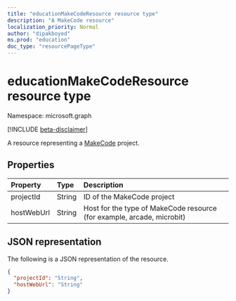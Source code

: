 ```yaml
---
title: "educationMakeCodeResource resource type"
description: "A MakeCode resource"
localization_priority: Normal
author: "dipakboyed"
ms.prod: "education"
doc_type: "resourcePageType"
---
```


# educationMakeCodeResource resource type

Namespace: microsoft.graph

[!INCLUDE [beta-disclaimer](../../includes/beta-disclaimer.md)]

A resource representing a [MakeCode](https://www.microsoft.com/en-us/makecode) project.

## Properties

| Property     | Type        | Description |
|:-------------|:------------|:------------|
|projectId|String|ID of the MakeCode project|
|hostWebUrl|String|Host for the type of MakeCode resource (for example, arcade, microbit)|

## JSON representation

The following is a JSON representation of the resource.

<!-- {
  "blockType": "resource",
  "optionalProperties": [

  ],
  "@odata.type": "microsoft.graph.educationMakeCodeResource",
  "baseType": "microsoft.graph.educationResource"
}-->

```json
{
  "projectId": "String",
  "hostWebUrl": "String"
}
```

<!-- uuid: 16cd6b66-4b1a-43a1-adaf-3a886856ed98
2019-02-04 14:57:30 UTC -->
<!-- {
  "type": "#page.annotation",
  "description": "educationMakeCodeResource resource",
  "keywords": "",
  "section": "documentation",
  "tocPath": ""
}-->